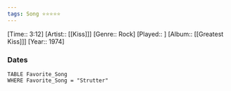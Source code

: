 ```yaml
---
tags: Song ⭐⭐⭐⭐⭐ 
---
```

[Time:: 3:12]
[Artist:: [[Kiss]]]
[Genre:: Rock]
[Played:: ]
[Album:: [[Greatest Kiss]]]
[Year:: 1974]
### Dates
````dataview
TABLE Favorite_Song
WHERE Favorite_Song = "Strutter"
````